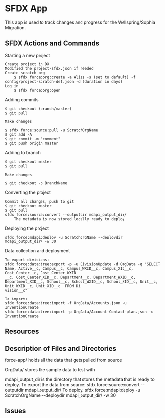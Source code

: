 # SFDX  App
This app is used to track changes and progress for the Wellspring/Sophia Migration. 

## SFDX Actions and Commands
Starting a new project

	Create project in DX
	Modified the project-sfdx.json if needed
	Create scratch org
		$ sfdx force:org:create -a Alias -s (set to default) -f config/project-scratch-def.json -d (duration in days)
	Log in
		$ sfdx force:org:open
	
	
Adding commits

	$ git checkout (branch/master)
	$ git pull
	
	Make changes
	
	$ sfdx force:source:pull -u ScratchOrgName
	$ git add -A
	$ git commit -m "comment"
	$ git push origin master
	
Adding to branch

	$ git checkout master
	$ git pull
	
	Make changes
	
	$ git checkout -b BranchName
	
Converting the project

	Commit all changes, push to git
	$ git checkout master
	$ git pull
	sfdx force:source:convert --outputdir mdapi_output_dir/
		The metadata is now stored locally ready to deploy

Deploying the project

	sfdx force:mdapi:deploy -u ScratchOrgName --deploydir mdapi_output_dir/ -w 30
	
	
Data collection and deployment

	To export divisions:
	sfdx force:data:tree:export -p -u DivisionUpdate -d OrgData -q "SELECT Name, Active__c, Campus__c, Campus_WXID__c, Campus_XID__c, Cost_Center__c, Cost_Center_WXID
	__c, Cost_Center_XID__c, Department__c, Department_WXID__c, Department_XID__c, School__c, School_WXID__c, School_XID__c, Unit__c, Unit_WXID__c, Unit_XID__c  FROM Di
	vision__c"
	
	To import:
	sfdx force:data:tree:import -f OrgData/Accounts.json -u InventionCreate
	sfdx force:data:tree:import -p OrgData/Account-Contact-plan.json -u InventionCreate


## Resources



## Description of Files and Directories
force-app/ holds all the data that gets pulled from source

OrgData/ stores the sample data to test with

mdapi_output_dir is the directory that stores the metadata that is ready to deploy.
    To export the data from source:
    	sfdx force:source:convert --outputdir mdapi_output_dir/
    To deploy:
        sfdx force:mdapi:deploy -u ScratchOrgName --deploydir mdapi_output_dir/ -w 30

## Issues


